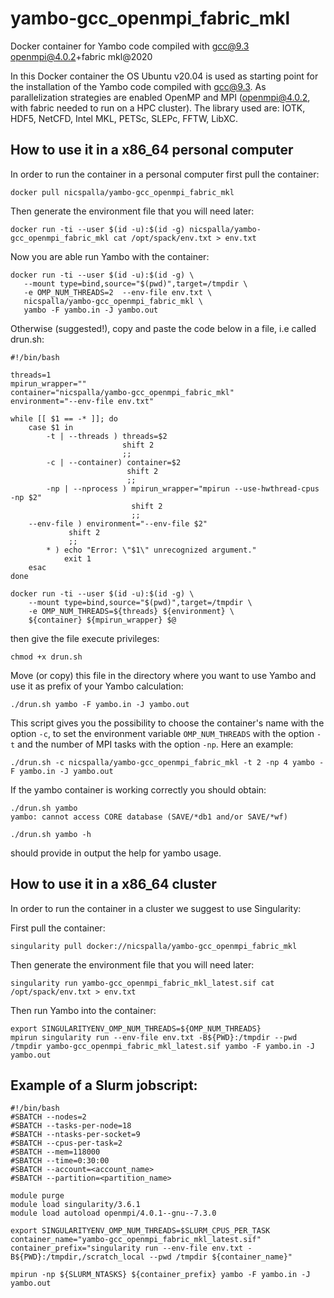 # yambo-gcc_openmpi_fabric_mkl
Docker container for Yambo code compiled with gcc@9.3 openmpi@4.0.2+fabric mkl@2020

In this Docker container the OS Ubuntu v20.04 is used as starting point for the installation of the Yambo code compiled with gcc@9.3. 
As parallelization strategies are enabled OpenMP and MPI (openmpi@4.0.2, with fabric needed to run on a HPC cluster).
The library used are: IOTK, HDF5, NetCFD, Intel MKL, PETSc, SLEPc, FFTW, LibXC.

## How to use it in a x86_64 personal computer

In order to run the container in a personal computer first pull the container:

```
docker pull nicspalla/yambo-gcc_openmpi_fabric_mkl
```

Then generate the environment file that you will need later:

```
docker run -ti --user $(id -u):$(id -g) nicspalla/yambo-gcc_openmpi_fabric_mkl cat /opt/spack/env.txt > env.txt
```

Now you are able run Yambo with the container:

```
docker run -ti --user $(id -u):$(id -g) \
   --mount type=bind,source="$(pwd)",target=/tmpdir \
   -e OMP_NUM_THREADS=2  --env-file env.txt \
   nicspalla/yambo-gcc_openmpi_fabric_mkl \
   yambo -F yambo.in -J yambo.out
```

Otherwise (suggested!), copy and paste the code below in a file, i.e called drun.sh:

```
#!/bin/bash

threads=1
mpirun_wrapper=""
container="nicspalla/yambo-gcc_openmpi_fabric_mkl"
environment="--env-file env.txt"

while [[ $1 == -* ]]; do
    case $1 in
        -t | --threads ) threads=$2
                         shift 2
                         ;;
        -c | --container) container=$2
                          shift 2
                          ;;
        -np | --nprocess ) mpirun_wrapper="mpirun --use-hwthread-cpus -np $2"
                           shift 2
                           ;;
	--env-file ) environment="--env-file $2"
		     shift 2
		     ;;
        * ) echo "Error: \"$1\" unrecognized argument."
            exit 1
    esac
done

docker run -ti --user $(id -u):$(id -g) \
    --mount type=bind,source="$(pwd)",target=/tmpdir \
    -e OMP_NUM_THREADS=${threads} ${environment} \
    ${container} ${mpirun_wrapper} $@
```

then give the file execute privileges:

```
chmod +x drun.sh
```

Move (or copy) this file in the directory where you want to use Yambo and use it as prefix of your Yambo calculation:

```
./drun.sh yambo -F yambo.in -J yambo.out
```

This script gives you the possibility to choose the container's name with the option `-c`, to set the environment variable `OMP_NUM_THREADS` with the option `-t` and the number of MPI tasks with the option `-np`. Here an example:

```
./drun.sh -c nicspalla/yambo-gcc_openmpi_fabric_mkl -t 2 -np 4 yambo -F yambo.in -J yambo.out
```

If the yambo container is working correctly you should obtain:

```
./drun.sh yambo
yambo: cannot access CORE database (SAVE/*db1 and/or SAVE/*wf)
```

```
./drun.sh yambo -h
```

should provide in output the help for yambo usage.

## How to use it in a x86_64 cluster

In order to run the container in a cluster we suggest to use Singularity:

First pull the container:

```
singularity pull docker://nicspalla/yambo-gcc_openmpi_fabric_mkl
```

Then generate the environment file that you will need later:

```
singularity run yambo-gcc_openmpi_fabric_mkl_latest.sif cat /opt/spack/env.txt > env.txt
```

Then run Yambo into the container:

```
export SINGULARITYENV_OMP_NUM_THREADS=${OMP_NUM_THREADS}
mpirun singularity run --env-file env.txt -B${PWD}:/tmpdir --pwd /tmpdir yambo-gcc_openmpi_fabric_mkl_latest.sif yambo -F yambo.in -J yambo.out
```

## Example of a Slurm jobscript:

```
#!/bin/bash
#SBATCH --nodes=2
#SBATCH --tasks-per-node=18
#SBATCH --ntasks-per-socket=9
#SBATCH --cpus-per-task=2
#SBATCH --mem=118000
#SBATCH --time=0:30:00
#SBATCH --account=<account_name>
#SBATCH --partition=<partition_name>

module purge
module load singularity/3.6.1
module load autoload openmpi/4.0.1--gnu--7.3.0
        
export SINGULARITYENV_OMP_NUM_THREADS=$SLURM_CPUS_PER_TASK 
container_name="yambo-gcc_openmpi_fabric_mkl_latest.sif"
container_prefix="singularity run --env-file env.txt -B${PWD}:/tmpdir,/scratch_local --pwd /tmpdir ${container_name}"

mpirun -np ${SLURM_NTASKS} ${container_prefix} yambo -F yambo.in -J yambo.out
```
